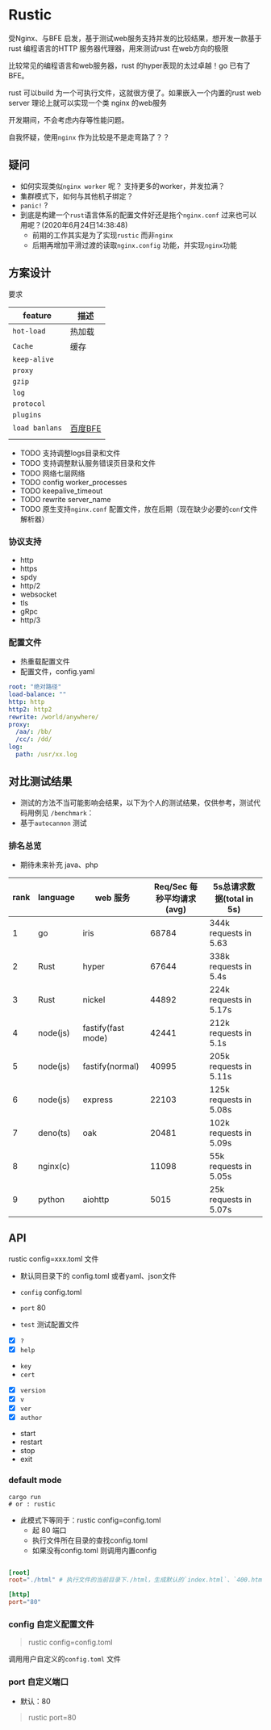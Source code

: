 # Rustic

受Nginx、与BFE 启发，基于测试web服务支持并发的比较结果，想开发一款基于rust 编程语言的HTTP 服务器代理器，用来测试rust 在web方向的极限

比较常见的编程语言和web服务器，rust 的hyper表现的太过卓越！go 已有了BFE。

rust 可以build 为一个可执行文件，这就很方便了。如果嵌入一个内置的rust web server 理论上就可以实现一个类 nginx 的web服务

开发期间，不会考虑内存等性能问题。

自我怀疑，使用`nginx` 作为比较是不是走弯路了？？

## 疑问

- 如何实现类似`nginx worker` 呢？ 支持更多的worker，并发拉满？
- 集群模式下，如何与其他机子绑定？
- `panic!` ?
- 到底是构建一个`rust`语言体系的配置文件好还是拖个`nginx.conf` 过来也可以用呢？(2020年6月24日14:38:48)
  - 前期的工作其实是为了实现`rustic` 而非`nginx`
  - 后期再增加平滑过渡的读取`nginx.config` 功能，并实现`nginx`功能


## 方案设计

要求

|feature| 描述 |
|-------| --- |
|`hot-load`|热加载|
|`Cache`|缓存|
|`keep-alive`||
|`proxy`||
|`gzip`||
|`log`||
|`protocol`||
|`plugins`||
|`load banlans`|[百度BFE](https://www.bfe-networks.net/zh_cn/)|
|||

- TODO 支持调整logs目录和文件
- TODO 支持调整默认服务错误页目录和文件
- TODO 网络七层网络
- TODO config worker_processes 
- TODO keepalive_timeout 
- TODO rewrite server_name
- TODO 原生支持`nginx.conf` 配置文件，放在后期（现在缺少必要的`conf`文件解析器）

### 协议支持
- http
- https
- spdy
- http/2
- websocket
- tls
- gRpc
- http/3

### 配置文件

- 热重载配置文件
- 配置文件，config.yaml

```yaml
root: "绝对路径"
load-balance: ""
http: http
http2: http2
rewrite: /world/anywhere/
proxy:
  /aa/: /bb/
  /cc/: /dd/
log:
  path: /usr/xx.log
```

## 对比测试结果

* 测试的方法不当可能影响会结果，以下为个人的测试结果，仅供参考，测试代码用例见 `/benchmark`：
* 基于`autocannon` 测试
 

### 排名总览

- 期待未来补充 java、php

|rank|language|web 服务| Req/Sec 每秒平均请求(avg) | 5s总请求数据(total in 5s)|
|----|----|-------|---------------------|------------|
|1|go      | iris                | 68784| 344k requests in 5.63   | 
|2|Rust    | hyper               | 67644| 338k requests in 5.4s  | 
|3|Rust    | nickel              | 44892| 224k requests in 5.17s  | 
|4|node(js)| fastify(fast mode)  | 42441| 212k requests in 5.1s  | 
|5|node(js)| fastify(normal)     | 40995| 205k requests in 5.11s  | 
|6|node(js)| express             | 22103| 125k requests in 5.08s | 
|7|deno(ts)| oak                 | 20481| 102k requests in 5.09s | 
|8|nginx(c)|                     | 11098| 55k requests in 5.05s  |
|9|python  | aiohttp             | 5015 | 25k requests in 5.07s  | 


## API

rustic config=xxx.toml 文件
- 默认同目录下的 config.toml 或者yaml、json文件

- `config` config.toml
- `port` 80
- `test` 测试配置文件
- [x] `?`
- [x] `help`
- `key`
- `cert`
- [x] `version`
- [x] `v`
- [x] `ver`
- [x] `author`  
- start 
- restart
- stop
- exit

### default mode

```shell
cargo run
# or : rustic
```

- 此模式下等同于：rustic config=config.toml 
  - 起 80 端口
  - 执行文件所在目录的查找config.toml
  - 如果没有config.toml 则调用内置config
```toml

[root]
root="./html" # 执行文件的当前目录下./html，生成默认的`index.html`、`400.html`、`500.html`

[http]
port="80"
```

### config 自定义配置文件

> rustic config=config.toml

调用用户自定义的`config.toml` 文件

### port 自定义端口

- 默认：80

> rustic port=80

